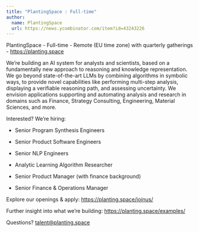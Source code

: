 ```yaml
---
title: "PlantingSpace : Full-time"
author:
  name: PlantingSpace
  url: https://news.ycombinator.com/item?id=43243226
---
```

PlantingSpace - Full-time - Remote (EU time zone) with quarterly gatherings - <a href="https:&#x2F;&#x2F;planting.space" rel="nofollow">https:&#x2F;&#x2F;planting.space</a>

We’re building an AI system for analysts and scientists, based on a fundamentally new approach to reasoning and knowledge representation. We go beyond state-of-the-art LLMs by combining algorithms in symbolic ways, to provide novel capabilities like performing multi-step analysis, displaying a verifiable reasoning path, and assessing uncertainty. We envision applications supporting and automating analysis and research in domains such as Finance, Strategy Consulting, Engineering, Material Sciences, and more.

Interested? We’re hiring:

* Senior Program Synthesis Engineers

* Senior Product Software Engineers

* Senior NLP Engineers

* Analytic Learning Algorithm Researcher

* Senior Product Manager (with finance background)

* Senior Finance &amp; Operations Manager

Explore our openings &amp; apply: <a href="https:&#x2F;&#x2F;planting.space&#x2F;joinus&#x2F;" rel="nofollow">https:&#x2F;&#x2F;planting.space&#x2F;joinus&#x2F;</a>

Further insight into what we’re building: <a href="https:&#x2F;&#x2F;planting.space&#x2F;examples&#x2F;" rel="nofollow">https:&#x2F;&#x2F;planting.space&#x2F;examples&#x2F;</a>

Questions? talent@planting.space
<JobApplication />
